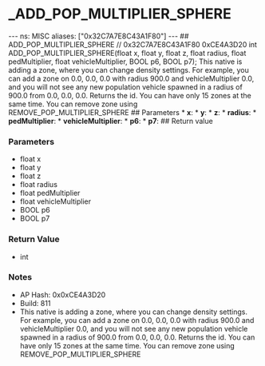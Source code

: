 # _ADD_POP_MULTIPLIER_SPHERE

--- ns: MISC aliases: ["0x32C7A7E8C43A1F80"] --- ## ADD_POP_MULTIPLIER_SPHERE  // 0x32C7A7E8C43A1F80 0xCE4A3D20 int ADD_POP_MULTIPLIER_SPHERE(float x, float y, float z, float radius, float pedMultiplier, float vehicleMultiplier, BOOL p6, BOOL p7);  This native is adding a zone, where you can change density settings. For example, you can add a zone on 0.0, 0.0, 0.0 with radius 900.0 and vehicleMultiplier 0.0, and you will not see any new population vehicle spawned in a radius of 900.0 from 0.0, 0.0, 0.0. Returns the id. You can have only 15 zones at the same time. You can remove zone using REMOVE_POP_MULTIPLIER_SPHERE  ## Parameters * **x**: * **y**: * **z**: * **radius**: * **pedMultiplier**: * **vehicleMultiplier**: * **p6**: * **p7**:  ## Return value

### Parameters
* float x
* float y
* float z
* float radius
* float pedMultiplier
* float vehicleMultiplier
* BOOL p6
* BOOL p7

### Return Value
* int

### Notes
* AP Hash: 0x0xCE4A3D20
* Build: 811
* This native is adding a zone, where you can change density settings. For example, you can add a zone on 0.0, 0.0, 0.0 with radius 900.0 and vehicleMultiplier 0.0, and you will not see any new population vehicle spawned in a radius of 900.0 from 0.0, 0.0, 0.0. Returns the id. You can have only 15 zones at the same time. You can remove zone using REMOVE_POP_MULTIPLIER_SPHERE

